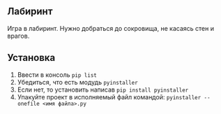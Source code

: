 ## Лабиринт

Игра в лабиринт. Нужно добраться до сокровища, не касаясь стен и врагов.

## Установка 

 1) Ввести в консоль `pip list`
 2) Убедиться, что есть модудь `pyinstaller`
 3) Если нет, то установить написав `pip install pyinstaller`
 4) Упакуйте проект в исполняемый файл командой: `pyinstaller --onefile <имя файла>.py`
